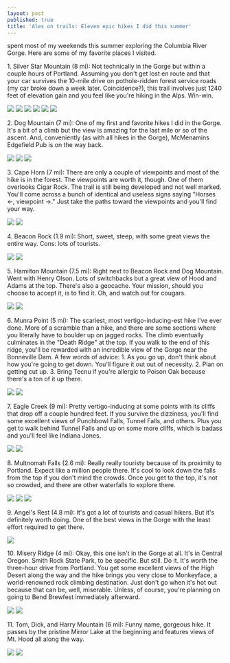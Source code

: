 ```yaml
---
layout: post
published: true
title: 'Ales on trails: Eleven epic hikes I did this summer'
---
```

 spent most of my weekends this summer exploring the Columbia River Gorge. Here are some of my favorite places I visited.

1\. Silver Star Mountain (8 mi): Not technically in the Gorge but within a couple hours of Portland. Assuming you don't get lost en route and that your car survives the 10-mile drive on pothole-ridden forest service roads (my car broke down a week later. Coincidence?), this trail involves just 1240 feet of elevation gain and you feel like you're hiking in the Alps. Win-win.

![]({{site.cdn_path}}/2013/09/26/some-epic-hikes-i-did-this-summer1.jpg)
![]({{site.cdn_path}}/2013/09/26/some-epic-hikes-i-did-this-summer2.jpg)
![]({{site.cdn_path}}/2013/09/26/some-epic-hikes-i-did-this-summer3.jpg)
![]({{site.cdn_path}}/2013/09/26/some-epic-hikes-i-did-this-summer4.jpg)
![]({{site.cdn_path}}/2013/09/26/some-epic-hikes-i-did-this-summer5.jpg)
![]({{site.cdn_path}}/2013/09/26/some-epic-hikes-i-did-this-summer6.jpg)

2\. Dog Mountain (7 mi): One of my first and favorite hikes I did in the Gorge. It's a bit of a climb but the view is amazing for the last mile or so of the ascent. And, conveniently (as with all hikes in the Gorge), McMenamins Edgefield Pub is on the way back.

![]({{site.cdn_path}}/2013/09/26/some-epic-hikes-i-did-this-summer7.jpg)
![]({{site.cdn_path}}/2013/09/26/some-epic-hikes-i-did-this-summer8.jpg)
![]({{site.cdn_path}}/2013/09/26/some-epic-hikes-i-did-this-summer21.jpg)

3\. Cape Horn (7 mi): There are only a couple of viewpoints and most of the hike is in the forest. The viewpoints are worth it, though. One of them overlooks Cigar Rock. The trail is still being developed and not well marked. You'll come across a bunch of identical and useless signs saying "Horses <-, viewpoint ->." Just take the paths toward the viewpoints and you'll find your way.

![]({{site.cdn_path}}/2013/09/26/some-epic-hikes-i-did-this-summer11.jpg)
![]({{site.cdn_path}}/2013/09/26/some-epic-hikes-i-did-this-summer22.jpg)

4\. Beacon Rock (1.9 mi): Short, sweet, steep, with some great views the entire way. Cons: lots of tourists.

![]({{site.cdn_path}}/2013/09/26/some-epic-hikes-i-did-this-summer9.jpg)
![]({{site.cdn_path}}/2013/09/26/some-epic-hikes-i-did-this-summer12.jpg)

5\. Hamilton Mountain (7.5 mi): Right next to Beacon Rock and Dog Mountain. Went with Henry Olson. Lots of switchbacks but a great view of Hood and Adams at the top. There's also a geocache. Your mission, should you choose to accept it, is to find it. Oh, and watch out for cougars.

![]({{site.cdn_path}}/2013/09/26/some-epic-hikes-i-did-this-summer10.jpg)
![]({{site.cdn_path}}/2013/09/26/some-epic-hikes-i-did-this-summer23.jpg)

6\. Munra Point (5 mi): The scariest, most vertigo-inducing-est hike I've ever done. More of a scramble than a hike, and there are some sections where you literally have to boulder up on jagged rocks. The climb eventually culminates in the "Death Ridge" at the top. If you walk to the end of this ridge, you'll be rewarded with an incredible view of the Gorge near the Bonneville Dam. A few words of advice: 1. As you go up, don't think about how you're going to get down. You'll figure it out out of necessity. 2. Plan on getting cut up. 3. Bring Tecnu if you're allergic to Poison Oak because there's a ton of it up there.

![]({{site.cdn_path}}/2013/09/26/some-epic-hikes-i-did-this-summer13.jpg)
![]({{site.cdn_path}}/2013/09/26/some-epic-hikes-i-did-this-summer24.jpg)

7\. Eagle Creek (9 mi): Pretty vertigo-inducing at some points with its cliffs that drop off a couple hundred feet. If you survive the dizziness, you'll find some excellent views of Punchbowl Falls, Tunnel Falls, and others. Plus you get to walk behind Tunnel Falls and up on some more cliffs, which is badass and you'll feel like Indiana Jones.

![]({{site.cdn_path}}/2013/09/26/some-epic-hikes-i-did-this-summer14.jpg)
![]({{site.cdn_path}}/2013/09/26/some-epic-hikes-i-did-this-summer25.jpg)

8\. Multnomah Falls (2.6 mi): Really really touristy because of its proximity to Portland. Expect like a million people there. It's cool to look down the falls from the top if you don't mind the crowds. Once you get to the top, it's not so crowded, and there are other waterfalls to explore there.

![]({{site.cdn_path}}/2013/09/26/some-epic-hikes-i-did-this-summer15.jpg)
![]({{site.cdn_path}}/2013/09/26/some-epic-hikes-i-did-this-summer16.jpg)
![]({{site.cdn_path}}/2013/09/26/some-epic-hikes-i-did-this-summer26.jpg)

9\. Angel's Rest (4.8 mi): It's got a lot of tourists and casual hikers. But it's definitely worth doing. One of the best views in the Gorge with the least effort required to get there.

![]({{site.cdn_path}}/2013/09/26/some-epic-hikes-i-did-this-summer27.jpg)

10\. Misery Ridge (4 mi): Okay, this one isn't in the Gorge at all. It's in Central Oregon. Smith Rock State Park, to be specific. But still. Do it. It's worth the three-hour drive from Portland. You get some excellent views of the High Desert along the way and the hike brings you very close to Monkeyface, a world-renowned rock climbing destination. Just don't go when it's hot out because that can be, well, miserable. Unless, of course, you're planning on going to Bend Brewfest immediately afterward.

![]({{site.cdn_path}}/2013/09/26/some-epic-hikes-i-did-this-summer17.jpg)
![]({{site.cdn_path}}/2013/09/26/some-epic-hikes-i-did-this-summer28.jpg)

11\. Tom, Dick, and Harry Mountain (6 mi): Funny name, gorgeous hike. It passes by the pristine Mirror Lake at the beginning and features views of Mt. Hood all along the way.

![]({{site.cdn_path}}/2013/09/26/some-epic-hikes-i-did-this-summer18.jpg)
![]({{site.cdn_path}}/2013/09/26/some-epic-hikes-i-did-this-summer29.jpg)
